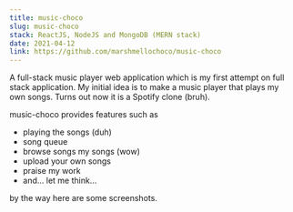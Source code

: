 ```yaml
---
title: music-choco
slug: music-choco
stack: ReactJS, NodeJS and MongoDB (MERN stack)
date: 2021-04-12
link: https://github.com/marshmellochoco/music-choco
---
```


A full-stack music player web application which is my first attempt on full stack application. My initial idea is to make a music player that plays my own songs. Turns out now it is a Spotify clone (bruh).

music-choco provides features such as

-   playing the songs (duh)
-   song queue
-   browse songs my songs (wow)
-   upload your own songs
-   praise my work
-   and... let me think...

by the way here are some screenshots.
